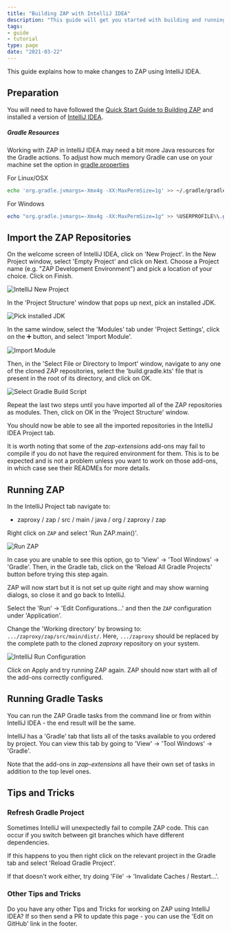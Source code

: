```yaml
---
title: "Building ZAP with IntelliJ IDEA"
description: "This guide will get you started with building and running ZAP in IntelliJ IDEA."
tags:
- guide
- tutorial
type: page
date: "2021-03-22"
---
```


This guide explains how to make changes to ZAP using IntelliJ IDEA.

## Preparation
You will need to have followed the [Quick Start Guide to Building ZAP](../quick-start-build/) and installed a version of [IntelliJ IDEA](https://www.jetbrains.com/idea/download/).

##### Gradle Resources
Working with ZAP in IntelliJ IDEA may need a bit more Java resources for the Gradle actions. To adjust how much memory Gradle can use on your machine set the option in [gradle.properties](https://docs.gradle.org/current/userguide/build_environment.html)

For Linux/OSX
```bash
echo 'org.gradle.jvmargs=-Xmx4g -XX:MaxPermSize=1g' >> ~/.gradle/gradle.properties
```  

For Windows
```powershell
echo "org.gradle.jvmargs=-Xmx4g -XX:MaxPermSize=1g" >> %USERPROFILE%\.gradle\gradle.properties
```  

## Import the ZAP Repositories

On the welcome screen of IntelliJ IDEA, click on 'New Project'. In the New Project window, select 'Empty Project' and click on Next. Choose a Project name (e.g. "ZAP Development Environment") and pick a location of your choice. Click on Finish.  

![IntelliJ New Project](/img/docs/developer/intellij-new-project.png)

In the 'Project Structure' window that pops up next, pick an installed JDK.  

![Pick installed JDK](/img/docs/developer/intellij-jdk.png)

In the same window, select the 'Modules' tab under 'Project Settings', click on the ➕ button, and select 'Import Module'.  

![Import Module](/img/docs/developer/intellij-import-module.png)

Then, in the 'Select File or Directory to Import' window, navigate to any one of the cloned ZAP repositories, select the 'build.gradle.kts' file that is present in the root of its directory, and click on OK.  

![Select Gradle Build Script](/img/docs/developer/intellij-select-gradle-build-script.png)

Repeat the last two steps until you have imported all of the ZAP repositories as modules. Then, click on OK in the 'Project Structure' window.

You should now be able to see all the imported repositories in the IntelliJ IDEA Project tab.

It is worth noting that some of the _zap-extensions_ add-ons may fail to compile if you do not have the required environment for them. This is to be expected and is not a problem unless you want to work on those add-ons, in which case see their READMEs for more details.

## Running ZAP
In the IntelliJ Project tab navigate to:
* zaproxy / zap / src / main / java / org / zaproxy / zap

Right click on `ZAP` and select 'Run ZAP.main()'.

![Run ZAP](/img/docs/developer/intellij-run-zap.png)

In case you are unable to see this option, go to 'View' &#8594; 'Tool Windows' &#8594; 'Gradle'. Then, in the Gradle tab, click on the 'Reload All Gradle Projects' button before trying this step again.

ZAP will now start but it is not set up quite right and may show warning dialogs, so close it and go back to IntelliJ.

Select the 'Run' &#8594; 'Edit Configurations...' and then the `ZAP` configuration under 'Application'.

Change the 'Working directory' by browsing to: `.../zaproxy/zap/src/main/dist/`. Here, `.../zaproxy` should be replaced by the complete path to the cloned _zaproxy_ repository on your system.

![IntelliJ Run Configuration](/img/docs/developer/intellij-config-run.png)

Click on Apply and try running ZAP again. ZAP should now start with all of the add-ons correctly configured.

## Running Gradle Tasks
You can run the ZAP Gradle tasks from the command line or from within IntelliJ IDEA - the end result will be the same.

IntelliJ has a 'Gradle' tab that lists all of the tasks available to you ordered by project. You can view this tab by going to 'View' &#8594; 'Tool Windows' &#8594; 'Gradle'.

Note that the add-ons in _zap-extensions_ all have their own set of tasks in addition to the top level ones.

## Tips and Tricks

### Refresh Gradle Project

Sometimes IntelliJ will unexpectedly fail to compile ZAP code. This can occur if you switch between git branches which have different dependencies.

If this happens to you then right click on the relevant project in the Gradle tab and select 'Reload Gradle Project'.

If that doesn't work either, try doing 'File' &#8594; 'Invalidate Caches / Restart...'.

### Other Tips and Tricks

Do you have any other Tips and Tricks for working on ZAP using IntelliJ IDEA? If so then send a PR to update this page - you can use the 'Edit on GitHub' link in the footer.
